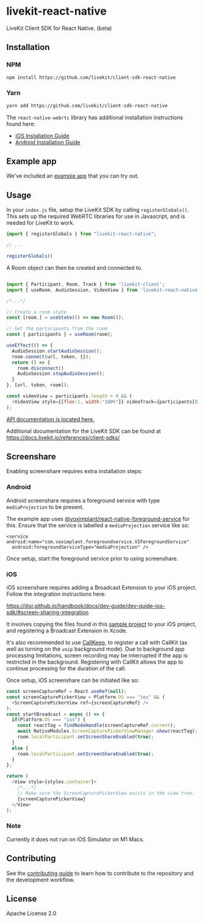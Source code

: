 # livekit-react-native

LiveKit Client SDK for React Native. (beta)

## Installation

### NPM
```sh
npm install https://github.com/livekit/client-sdk-react-native
```

### Yarn
```sh
yarn add https://github.com/livekit/client-sdk-react-native
```

The `react-native-webrtc` library has additional installation instructions found here:

* [iOS Installation Guide](https://github.com/react-native-webrtc/react-native-webrtc/blob/master/Documentation/iOSInstallation.md)
* [Android Installation Guide](https://github.com/react-native-webrtc/react-native-webrtc/blob/master/Documentation/AndroidInstallation.md)

## Example app

We've included an [example app](example/) that you can try out.

## Usage

In your `index.js` file, setup the LiveKit SDK by calling `registerGlobals()`. 
This sets up the required WebRTC libraries for use in Javascript, and is needed for LiveKit to work.

```js
import { registerGlobals } from "livekit-react-native";

// ...

registerGlobals()
```

A Room object can then be created and connected to.

```js

import { Participant, Room, Track } from 'livekit-client';
import { useRoom, AudioSession, VideoView } from 'livekit-react-native';

/*...*/

// Create a room state
const [room,] = useState(() => new Room());

// Get the participants from the room
const { participants } = useRoom(room);

useEffect(() => {
  AudioSession.startAudioSession();
  room.connect(url, token, {});
  return () => {
    room.disconnect()
    AudioSession.stopAudioSession();
  }
}, [url, token, room]);

const videoView = participants.length > 0 && (
  <VideoView style={{flex:1, width:"100%"}} videoTrack={participants[0].getTrack(Track.Source.Camera)?.videoTrack} />
);
```

[API documentation is located here.](https://htmlpreview.github.io/?https://raw.githubusercontent.com/livekit/client-sdk-react-native/main/docs/modules.html)

Additional documentation for the LiveKit SDK can be found at https://docs.livekit.io/references/client-sdks/

## Screenshare

Enabling screenshare requires extra installation steps:

### Android

Android screenshare requires a foreground service with type `mediaProjection` to be present.

The example app uses [@voximplant/react-native-foreground-service](https://github.com/voximplant/react-native-foreground-service) for this.
Ensure that the service is labelled a `mediaProjection` service like so:

```
<service android:name="com.voximplant.foregroundservice.VIForegroundService" 
  android:foregroundServiceType="mediaProjection" />
```

Once setup, start the foreground service prior to using screenshare.

### iOS

iOS screenshare requires adding a Broadcast Extension to your iOS project. Follow the integration instructions here:

https://jitsi.github.io/handbook/docs/dev-guide/dev-guide-ios-sdk/#screen-sharing-integration

It involves copying the files found in this [sample project](https://github.com/jitsi/jitsi-meet-sdk-samples/tree/18c35f7625b38233579ff34f761f4c126ba7e03a/ios/swift-screensharing/JitsiSDKScreenSharingTest/Broadcast%20Extension) 
to your iOS project, and registering a Broadcast Extension in Xcode.

It's also recommended to use [CallKeep](https://github.com/react-native-webrtc/react-native-callkeep), 
to register a call with CallKit (as well as turning on the `voip` background mode).
Due to background app processing limitations, screen recording may be interrupted if the app is restricted
in the background. Registering with CallKit allows the app to continue processing for the duration of the call.

Once setup, iOS screenshare can be initiated like so:

```js
const screenCaptureRef = React.useRef(null);
const screenCapturePickerView = Platform.OS === "ios" && (
  <ScreenCapturePickerView ref={screenCaptureRef} />
);
const startBroadcast = async () => {
  if(Platform.OS === "ios") {
    const reactTag = findNodeHandle(screenCaptureRef.current);
    await NativeModules.ScreenCapturePickerViewManager.show(reactTag);
    room.localParticipant.setScreenShareEnabled(true);
  }
  else {
    room.localParticipant.setScreenShareEnabled(true);
  }
};

return (
  <View style={styles.container}>
    /*...*/
    // Make sure the ScreenCapturePickerView exists in the view tree.
    {screenCapturePickerView}
  </View>
);
```

### Note

Currently it does not run on iOS Simulator on M1 Macs.

## Contributing

See the [contributing guide](CONTRIBUTING.md) to learn how to contribute to the repository and the development workflow.

## License

Apache License 2.0
